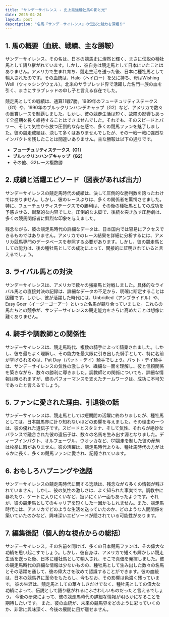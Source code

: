 ```yaml
---
title: "サンデーサイレンス - 史上最強種牡馬の影と光"
date: 2025-04-24
layout: post
description: "名馬『サンデーサイレンス』の伝説と魅力を深堀り"
---
```


## 1. 馬の概要（血統、戦績、主な勝鞍）

サンデーサイレンス。その名は、日本の競馬史に燦然と輝く、まさに伝説の種牡馬として語り継がれています。しかし、彼自身は競走馬として日本にいたことはありません。アメリカで生まれ育ち、競走生活を送った後、日本に種牡馬として輸入されたのです。その血統は、Halo（ヘイロー）を父に持ち、母はWishing Well（ウィッシングウェル）。北米のサラブレッド界で活躍した名門一族の血を引く、まさにサラブレッドの申し子と言える存在でした。

競走馬としての戦績は、通算11戦7勝。1989年のフューチュリティステークス（G1）や、1990年のブルックリンハンデキャップ（G2）など、アメリカで数々の重賞レースを制覇しました。しかし、彼の競走生活は短く、故障の影響もあって全盛期を長く維持することはできませんでした。それでも、そのスピードとパワー、そして気性から放つ圧倒的な存在感で、多くの競馬ファンを魅了しました。彼の競走成績は、決して多くはありませんでしたが、その一戦一戦に強烈なインパクトを残したことは間違いありません。主な勝鞍は以下の通りです。

* **フューチュリティステークス（G1）**
* **ブルックリンハンデキャップ（G2）**
* その他、G2レース複数勝


## 2. 成績と活躍エピソード（図表があれば出力）

サンデーサイレンスの競走馬時代の成績は、決して圧倒的な勝利数を誇ったわけではありません。しかし、彼のレースぶりは、多くの関係者を驚愕させました。特に、フューチュリティステークスでの勝利は、その後の種牡馬としての成功を予感させる、衝撃的な内容でした。圧倒的な末脚で、後続を突き放す圧勝劇は、多くの競馬関係者に鮮烈な印象を与えました。

残念ながら、彼の競走馬時代の詳細なデータは、日本国内では容易にアクセスできるものではありません。アメリカでのレース結果を詳細に分析するには、アメリカ競馬専門のデータベースを参照する必要があります。しかし、彼の競走馬としての能力は、後の種牡馬としての成功によって、間接的に証明されていると言えるでしょう。


## 3. ライバル馬との対決

サンデーサイレンスは、アメリカで数々の強豪馬と対戦しました。具体的なライバル馬との直接対決の記録は、詳細なデータの不足から、明確に断定することは困難です。しかし、彼が活躍した時代には、Unbridled（アンブライドル）や、Easy Goer（イージーゴーアー）といった名馬が競り合っていました。これらの馬たちとの競争が、サンデーサイレンスの競走能力をさらに高めたことは想像に難くありません。


## 4. 騎手や調教師との関係性

サンデーサイレンスは、競走馬時代、複数の騎手によって騎乗されました。しかし、彼を最もよく理解し、その能力を最大限に引き出した騎手として、特に名前が挙げられるのは、Pat Day（パット・デイ）騎手でしょう。パット・デイ騎手は、サンデーサイレンスの気性の激しさや、繊細な一面を理解し、彼と信頼関係を築きながら、数々の勝利に導きました。調教師との関係についても、詳細な情報は限られますが、彼のパフォーマンスを支えたチームワークは、成功に不可欠であったと言えるでしょう。


## 5. ファンに愛された理由、引退後の話

サンデーサイレンスは、競走馬としては短期間の活躍に終わりましたが、種牡馬としては、日本競馬界に計り知れないほどの影響を与えました。その理由の一つは、彼の優れた遺伝子です。スピードとスタミナ、そして気性、それらが絶妙なバランスで融合された彼の遺伝子は、数々の名馬を生み出す源となりました。ディープインパクト、オルフェーヴル、ウオッカなど、G1競走を制した彼の産駒は枚挙に暇がありません。彼の活躍は、競走馬時代よりも、種牡馬時代の方がはるかに長く、多くの競馬ファンに愛され、記憶されています。


## 6. おもしろハプニングや逸話

サンデーサイレンスの競走馬時代に関する逸話は、残念ながら多くの情報が残されていません。しかし、彼の気性の激しさは、よく知られた事実です。調教中に暴れたり、ゲートに入りにくいなど、扱いにくい一面もあったようです。それが、彼の競走馬としてのキャリアを短くした一因かもしれません。また、競走馬時代には、アメリカでどのような生活を送っていたのか、どのような人間関係を築いていたのかなど、興味深いエピソードが隠されている可能性があります。


## 7. 編集後記（個人的な視点からの総括）

サンデーサイレンス。その名前を聞けば、多くの日本競馬ファンは、その偉大な功績を思い起こすでしょう。しかし、彼自身は、アメリカで短くも輝かしい競走生活を送った後、日本に種牡馬として輸入され、そこで真価を発揮しました。彼の競走馬時代の詳細な情報は少ないものの、種牡馬として生み出した数々の名馬とその活躍を通して、彼の偉大さを改めて認識することができます。彼の血統は、日本の競馬界に革命をもたらし、今もなお、その影響は色濃く残っています。  彼の生涯は、競走馬としての華々しさだけでなく、種牡馬としての偉大な功績によって、伝説として語り継がれるにふさわしいものだったと言えるでしょう。  今後の研究によって、彼の競走馬時代の詳細な情報が明らかになることを期待したいです。  また、彼の血統が、未来の競馬界をどのように彩っていくのか、非常に興味深く、今後の展開に目が離せません。
